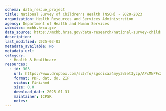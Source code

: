 ```yaml
---
schema: data_rescue_project 
title: National Survey of Children's Health (NSCH) - 2020-2023
organization: Health Resources and Services Administration
agency: Department of Health and Human Services
websites: mchb.hrsa.gov
data_source: https://mchb.hrsa.gov/data-research/national-survey-childrens-health
description: 
last_modified: 2025-03-03
metadata_available: No
metadata_url: 
category:
  - Health & Healthcare 
resources:
  - id: 303
    url: https://www.dropbox.com/scl/fo/sgscixaa4myy3w5et3yzp/APxMNPFcZXfwsQkGIztj4qU?rlkey=bnb7d62vflcaifnold3bysa1u&dl=0
    format: PDF, dat, do, ZIP
    status: Finished
    size: 0.0
    download_date: 2025-01-31
    maintainer: ICPSR
    notes: 
---
```

